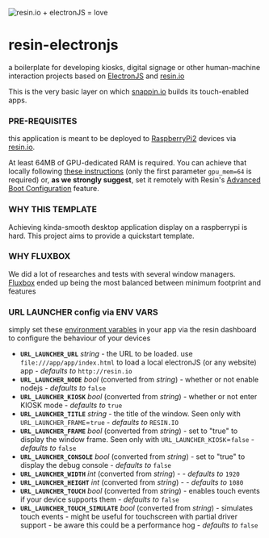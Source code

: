 ![resin.io + electronJS = love](http://snappin.io/img/resin_electron_love.png)
# resin-electronjs

a boilerplate for developing kiosks, digital signage or other human-machine interaction projects based on [ElectronJS](http://electron.atom.io/) and [resin.io](http://resin.io)

This is the very basic layer on which [snappin.io](http://snappin.io) builds its touch-enabled apps.

### PRE-REQUISITES
this application is meant to be deployed to [RaspberryPi2](https://www.raspberrypi.org/products/raspberry-pi-2-model-b/) devices via [resin.io](http://resin.io).

At least 64MB of GPU-dedicated RAM is required. You can achieve that locally following [these instructions](http://docs.resin.io/#/pages/hardware/i2c-and-spi.md#raspberry-pi-camera-module) (only the first parameter `gpu_mem=64` is required) or, __as we strongly suggest__, set it remotely with Resin's [Advanced Boot Configuration](http://docs.resin.io/#/pages/configuration/advanced.md#modifying-config-txt-remotely-) feature.

### WHY THIS TEMPLATE

Achieving kinda-smooth desktop application display on a raspberrypi is hard. This project aims to provide a quickstart template.

### WHY FLUXBOX

We did a lot of researches and tests with several window managers. [Fluxbox](http://fluxbox.org/) ended up being the most balanced between minimum footprint and features

### URL LAUNCHER config via ENV VARS

simply set these [environment varables](http://docs.resin.io/#/pages/management/env-vars.md) in your app via the resin dashboard to configure the behaviour of your devices

* **`URL_LAUNCHER_URL`** *string* - the URL to be loaded. use `file:///app/app/index.html` to load a local electronJS (or any website) app - *defaults to* `http://resin.io`
* **`URL_LAUNCHER_NODE`** *bool* (converted from *string*) - whether or not enable nodejs - *defaults to* `false`
* **`URL_LAUNCHER_KIOSK`** *bool* (converted from *string*) - whether or not enter KIOSK mode - *defaults to* `true`
* **`URL_LAUNCHER_TITLE`** *string* - the title of the window. Seen only with `URL_LAUNCHER_FRAME`=`true` - *defaults to* `RESIN.IO`
* **`URL_LAUNCHER_FRAME`** *bool* (converted from *string*) - set to "true" to display the window frame. Seen only with `URL_LAUNCHER_KIOSK`=`false` - *defaults to*  `false`
* **`URL_LAUNCHER_CONSOLE`** *bool* (converted from *string*) - set to "true" to display the debug console -  *defaults to*  `false`
* **`URL_LAUNCHER_WIDTH`**  *int* (converted from *string*) -  - *defaults to* `1920`
* **`URL_LAUNCHER_HEIGHT`**  *int* (converted from *string*) -  - *defaults to* `1080`
* **`URL_LAUNCHER_TOUCH`** *bool* (converted from *string*) - enables touch events if your device supports them  - *defaults to* `false`
* **`URL_LAUNCHER_TOUCH_SIMULATE`** *bool* (converted from *string*) - simulates touch events - might be useful for touchscreen with partial driver support - be aware this could be a performance hog  - *defaults to* `false`
